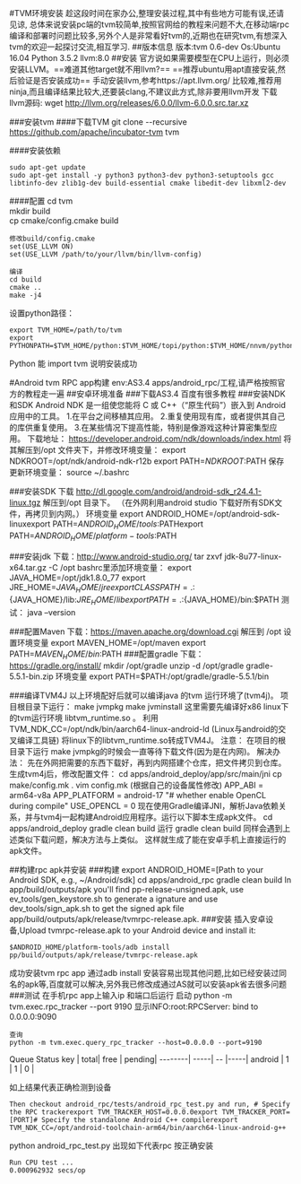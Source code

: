 #TVM环境安装
趁这段时间在家办公,整理安装过程,其中有些地方可能有误,还请见谅,
总体来说安装pc端的tvm较简单,按照官网给的教程来问题不大,在移动端rpc编译和部署时问题比较多,另外个人是非常看好tvm的,近期也在研究tvm,有想深入tvm的欢迎一起探讨交流,相互学习.
##版本信息
    版本:tvm 0.6-dev
    Os:Ubuntu 16.04
    Python 3.5.2
    llvm:8.0
##安装
官方说如果需要模型在CPU上运行，则必须安装LLVM。==难道其他target就不用llvm?==
==推荐ubuntu用apt直接安装,然后验证是否安装成功==
手动安装llvm,参考https://apt.llvm.org/ 比较难,推荐用ninja,而且编译结果比较大,还要装clang,不建议此方式,除非要用llvm开发
下载llvm源码: wget http://llvm.org/releases/6.0.0/llvm-6.0.0.src.tar.xz



###安装tvm
####下载TVM
    git clone --recursive https://github.com/apache/incubator-tvm tvm

####安装依赖
```
sudo apt-get update
sudo apt-get install -y python3 python3-dev python3-setuptools gcc libtinfo-dev zlib1g-dev build-essential cmake libedit-dev libxml2-dev
```



####配置
    cd tvm      
    mkdir build      
    cp cmake/config.cmake  build    
    
    修改build/config.cmake
    set(USE_LLVM ON)
    set(USE_LLVM /path/to/your/llvm/bin/llvm-config)
 
    编译
    cd build         
    cmake ..         
    make -j4 

设置python路径：
```
export TVM_HOME=/path/to/tvm 
export PYTHONPATH=$TVM_HOME/python:$TVM_HOME/topi/python:$TVM_HOME/nnvm/python:${PYTHONPATH} 
```

Python 能 import  tvm 说明安装成功



#Android tvm RPC app构建
env:AS3.4
apps/android_rpc/工程,请严格按照官方的教程走一遍
##安卓环境准备
###下载AS3.4
百度有很多教程
###安装NDK和SDK
    Android NDK 是一组使您能将 C 或 C++（“原生代码”）嵌入到 Android 应用中的工具。
    1.在平台之间移植其应用。
    2.重复使用现有库，或者提供其自己的库供重复使用。
    3.在某些情况下提高性能，特别是像游戏这种计算密集型应用。 
    下载地址：
    https://developer.android.com/ndk/downloads/index.html
    将其解压到/opt 文件夹下，并修改环境变量： 
    export NDKROOT=/opt/ndk/android-ndk-r12b
    export PATH=$NDKROOT:$PATH 
    保存更新环境变量：
    source  ~/.bashrc 

###安装SDK
    下载  http://dl.google.com/android/android-sdk_r24.4.1-linux.tgz
    解压到/opt 目录下。
    （在外网利用android studio 下载好所有SDK文件，再拷贝到内网。） 
    环境变量
    export ANDROID_HOME=/opt/android-sdk-linuxexport PATH=$ANDROID_HOME/tools:$PATHexport PATH=$ANDROID_HOME/platform-tools:$PATH
    


###安装jdk
    下载：http://www.android-studio.org/
    tar zxvf jdk-8u77-linux-x64.tar.gz -C /opt
    bashrc里添加环境变量：
    export JAVA_HOME=/opt/jdk1.8.0_77
    export JRE_HOME=${JAVA_HOME}/jre
    export CLASSPATH=.:${JAVA_HOME}/lib:${JRE_HOME}/lib
    export PATH=.:${JAVA_HOME}/bin:$PATH 
    测试：
    java –version


###配置Maven
    下载：https://maven.apache.org/download.cgi
    解压到 /opt
    设置环境变量
    export MAVEN_HOME=/opt/maven
    export PATH=$MAVEN_HOME/bin:$PATH
###配置gradle
    下载：https://gradle.org/install/
    mkdir /opt/gradle
    unzip -d /opt/gradle gradle-5.5.1-bin.zip
    环境变量
    export PATH=$PATH:/opt/gradle/gradle-5.5.1/bin 

###编译TVM4J
    以上环境配好后就可以编译java 的tvm 运行环境了(tvm4j)。
    项目根目录下运行：
    make jvmpkg
    make jvminstall
    这里需要先编译好x86  linux下的tvm运行环境 libtvm_runtime.so 。
    利用TVM_NDK_CC=/opt/ndk/bin/aarch64-linux-android-ld
    (Linux与android的交叉编译工具链) 将linux下的libtvm_runtime.so转成TVM4J。
    注意：
    在项目的根目录下运行 make jvmpkg的时候会一直等待下载文件(因为是在内网)。
    解决办法：
    先在外网把需要的东西下载好，再到内网搭建个仓库，把文件拷贝到仓库。
    生成tvm4j后，修改配置文件：
    cd apps/android_deploy/app/src/main/jni
    cp make/config.mk .
    vim config.mk
    (根据自己的设备属性修改)
    APP_ABI = arm64-v8a
    APP_PLATFORM = android-17
    "# whether enable OpenCL during compile"
    USE_OPENCL = 0
    现在使用Gradle编译JNI，解析Java依赖关系，并与tvm4j一起构建Android应用程序。运行以下脚本生成apk文件。
    cd apps/android_deploy
    gradle clean build
    运行 gradle clean build 同样会遇到上述类似下载问题，解决方法与上类似。
    这样就生成了能在安卓手机上直接运行的apk文件。

##构建rpc apk并安装
###构建
    export ANDROID_HOME=[Path to your Android SDK, e.g., ~/Android/sdk]
    cd apps/android_rpc
    gradle clean build 
In app/build/outputs/apk you'll find pp-release-unsigned.apk, use ev_tools/gen_keystore.sh to generate a ignature and use dev_tools/sign_apk.sh to get the signed apk file app/build/outputs/apk/release/tvmrpc-release.apk.
###安装
插入安卓设备,Upload tvmrpc-release.apk to your Android device and install it:
```
$ANDROID_HOME/platform-tools/adb install pp/build/outputs/apk/release/tvmrpc-release.apk
```
成功安装tvm rpc app
通过adb install 安装容易出现其他问题,比如已经安装过同名的apk等,百度就可以解决,另外我已修改成通过AS就可以安装apk省去很多问题
###测试
    在手机rpc app上输入ip 和端口后运行
    启动
    python -m tvm.exec.rpc_tracker --port 9190
    显示INFO:root:RPCServer: bind to 0.0.0.0:9090

    查询
    python -m tvm.exec.query_rpc_tracker --host=0.0.0.0 --port=9190


Queue Status
key     | total|  free | pending|
--------| -----|  --   |-----|
android |  1   |   1   |   0 |

如上结果代表正确检测到设备
```
Then checkout android_rpc/tests/android_rpc_test.py and run, # Specify the RPC trackerexport TVM_TRACKER_HOST=0.0.0.0export TVM_TRACKER_PORT=[PORT]# Specify the standalone Android C++ compilerexport TVM_NDK_CC=/opt/android-toolchain-arm64/bin/aarch64-linux-android-g++
```
python android_rpc_test.py
出现如下代表rpc 按正确安装
```
Run CPU test ...
0.000962932 secs/op
```
